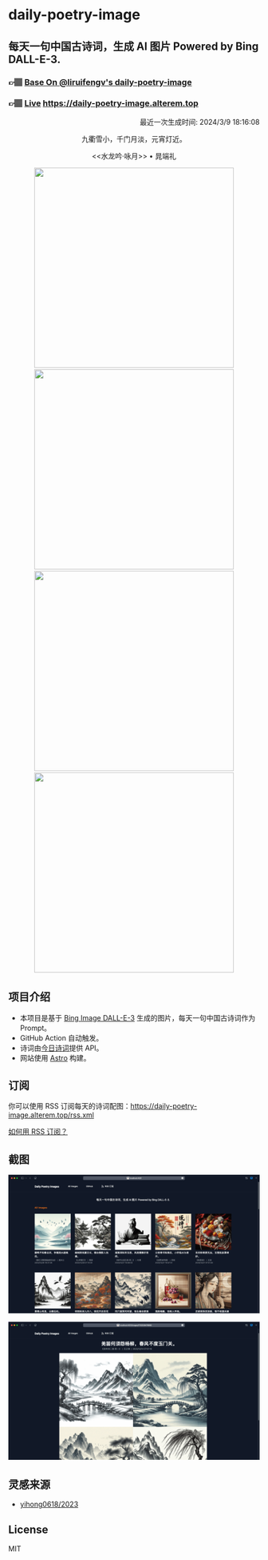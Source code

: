 
# daily-poetry-image

## 每天一句中国古诗词，生成 AI 图片 Powered by Bing DALL-E-3.

### 👉🏽 [Base On @liruifengv's daily-poetry-image](https://github.com/liruifengv/daily-poetry-image)

### 👉🏽 [Live](https://daily-poetry-image.alterem.top/) https://daily-poetry-image.alterem.top

<p align="right">
  最近一次生成时间: 2024/3/9 18:16:08
</p>
<p align="center">
九衢雪小，千门月淡，元宵灯近。
</p>
<p align="center">
<<水龙吟·咏月>> • 晁端礼
</p>
<p align="center">
<img src="https://tse2.mm.bing.net/th/id/OIG1.jYhiCTb_4B5xBtdtW9Ww" height="400" width="400" />
<img src="https://tse2.mm.bing.net/th/id/OIG1.5L_ahFxdNw8b_yiUXenZ" height="400" width="400" />
<img src="https://tse4.mm.bing.net/th/id/OIG1.YQHxGerH8c2E4P3KEY7F" height="400" width="400" />
<img src="https://tse2.mm.bing.net/th/id/OIG1.PiEuXqT8rhYYUqf0CgXU" height="400" width="400" />
</p>

## 项目介绍

-   本项目是基于 [Bing Image DALL-E-3](https://www.bing.com/images/create) 生成的图片，每天一句中国古诗词作为 Prompt。
-   GitHub Action 自动触发。
-   诗词由[今日诗词](https://www.jinrishici.com/)提供 API。
-   网站使用 [Astro](https://astro.build) 构建。

## 订阅

你可以使用 RSS 订阅每天的诗词配图：https://daily-poetry-image.alterem.top/rss.xml

[如何用 RSS 订阅？](https://zhuanlan.zhihu.com/p/55026716)

## 截图

![图片列表](./screenshots/Snipaste_2023-12-28_21-00-26.png)

![图片详情](./screenshots/Snipaste_2023-12-28_21-00-53.png)

## 灵感来源

-   [yihong0618/2023](https://github.com/yihong0618/2023)

## License

MIT
